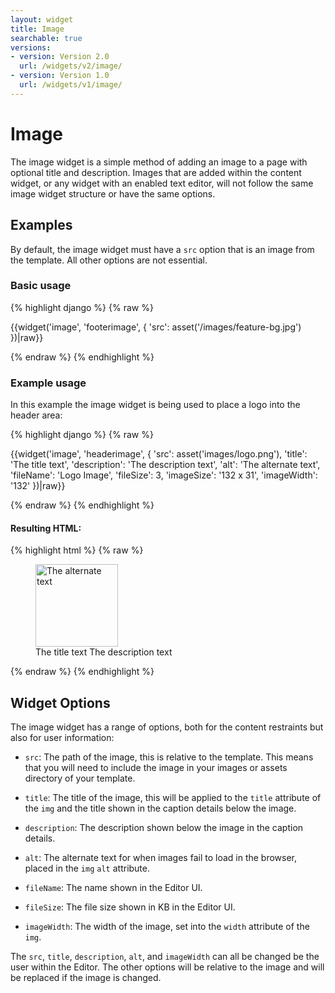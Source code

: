 ```yaml
---
layout: widget
title: Image
searchable: true
versions:
- version: Version 2.0
  url: /widgets/v2/image/
- version: Version 1.0
  url: /widgets/v1/image/
---
```


# Image

The image widget is a simple method of adding an image to a page with optional title and description. Images that are added within the content widget, or any widget with an enabled text editor, will not follow the same image widget structure or have the same options.

## Examples

By default, the image widget must have a ```src``` option that is an image from the template. All other options are not essential.

### Basic usage
{% highlight django %}
{% raw %}

{{widget('image', 'footerimage', {
  'src': asset('/images/feature-bg.jpg')
})|raw}}

{% endraw %}
{% endhighlight %}

### Example usage

In this example the image widget is being used to place a logo into the header area:

{% highlight django %}
{% raw %}

{{widget('image', 'headerimage', {
  'src': asset('images/logo.png'),
  'title': 'The title text',
  'description': 'The description text',
  'alt': 'The alternate text',
  'fileName': 'Logo Image',
  'fileSize': 3,
  'imageSize': '132 x 31',
  'imageWidth': '132'
})|raw}}

{% endraw %}
{% endhighlight %}

#### Resulting HTML:

{% highlight html %}
{% raw %}

<div id="page-zones__template-widgets__headerimage" data-name="image" class="widget  widget--template-widget">
  <div class="bk-image imagewidget  widget__imagewidget">
    <figure class="figure  imagewidget__figure">
      <a  href="#" data-image-href="...images/logo.png" rel="lightbox"  title="The title text" class="image-link  imagewidget__image-link">
        <img class="image  imagewidget__image" src="...images/logo.png" alt="The alternate text" title="This is the image title" data-filename="Logo Image" data-filesize="3" data-imagesize="132 x 31" width="132" />
      </a>
      <figcaption class="caption  imagewidget__caption">
        <span class="image-title  imagewidget__image-title">The title text</span>
        <span class="image-description  imagewidget__image-description">The description text</span>
      </figcaption>
    </figure>
  </div>
</div>

{% endraw %}
{% endhighlight %}

## Widget Options

The image widget has a range of options, both for the content restraints but also for user information:

* ```src```: The path of the image, this is relative to the template. This means that you will need to include the image in your images or assets directory of your template.

* ```title```: The title of the image, this will be applied to the ```title``` attribute of the ```img``` and the title shown in the caption details below the image.

* ```description```: The description shown below the image in the caption details.

* ```alt```: The alternate text for when images fail to load in the browser, placed in the ```img``` ```alt``` attribute.

* ```fileName```: The name shown in the Editor UI.

* ```fileSize```: The file size shown in KB in the Editor UI.

* ```imageWidth```: The width of the image, set into the ```width``` attribute of the ```img```.

The ```src```, ```title```, ```description```, ```alt```, and ```imageWidth``` can all be changed be the user within the Editor. The other options will be relative to the image and will be replaced if the image is changed.
